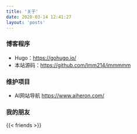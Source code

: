 ```yaml
---
title: '关于'
date: 2020-03-14 12:41:27
layout: 'posts'
---
```


### 博客程序

- Hugo：<https://gohugo.io/>
- 本站源码：<https://github.com/lmm214/immmmm>

<!--more-->

### 维护项目

- AI网站导航 <https://www.aiheron.com/>

### 我的朋友

{{< friends >}}
